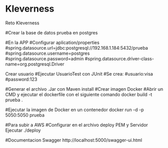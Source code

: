 # Kleverness
Reto Kleverness

#Crear la base de datos prueba en postgres

#En la APP
#Configurar aplication/properties
#spring.datasource.url=jdbc:postgresql://192.168.1.184:5432/prueba
#spring.datasource.username=postgres
#spring.datasource.password=admin
#spring.datasource.driver-class-name=org.postgresql.Driver

Crear usuario
#Ejecutar UsuarioTest con JUnit
	#Se crea:
	#usuario:visa
	#password:123

#Generar el archivo .Jar con Maven install
#Crear imagen Docker
#Abrir un CMD y ejecutar el dockerfile con el siguiente comando
docker build -t prueba .

#Ejecutar la imagen de Docker en un contenedor
docker run -d -p 5050:5050 prueba

#Para subir a AWS
#Configurar en el archivo deploy PEM y Servidor
Ejecutar ./deploy 

#Documentacion
Swagger
http://localhost:5000/swagger-ui.html

